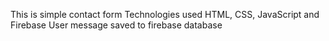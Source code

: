 This is simple contact form
Technologies used HTML, CSS, JavaScript and Firebase
User message saved to firebase database

